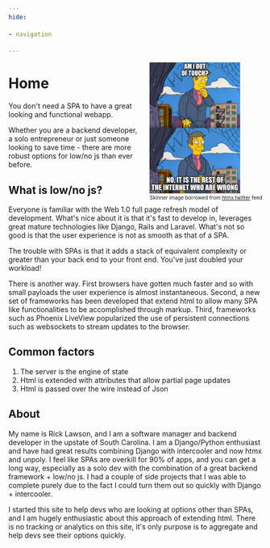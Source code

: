 ```yaml
---
hide:

- navigation

---
```

<div style="float: right; margin-left: 20px; font-size: 10px;">
<img src="img/skinner.png" width="180"/>
<br/>
Skinner image borrowed from <a href="https://twitter.com/htmx_org">htmx twitter</a> feed
</div>

# Home

You don't need a SPA to have a great looking and functional webapp.

Whether you are a backend developer, a solo entrepreneur or just someone looking to
save time - there are more robust options for low/no js than ever before.



## What is low/no js?

Everyone is familiar with the Web 1.0 full page refresh model of development.
What's nice about it is that it's fast to develop in, leverages great mature
technologies like Django, Rails and Laravel. What's not so good is that the user
experience is not as smooth as that of a SPA.

The trouble with SPAs is that it adds a stack of equivalent complexity or
greater than your back end to your front end. You've just doubled your workload!

There is another way. First browsers have gotten much faster and so with small
payloads the user experience is almost instantaneous. Second, a new set of
frameworks has been developed that extend html to allow many SPA like
functionalities to be accomplished through markup. Third, frameworks such as
Phoenix LiveView popularized the use of persistent connections such as
websockets to stream updates to the browser.

## Common factors

1. The server is the engine of state
2. Html is extended with attributes that allow partial page updates
3. Html is passed over the wire instead of Json

## About

My name is Rick Lawson, and I am a software manager and backend developer in the
upstate of South Carolina. I am a Django/Python enthusiast and have had great
results combining Django with intercooler and now htmx and unpoly. I feel like
SPAs are overkill for 90% of apps, and you can get a long way, especially as a
solo dev with the combination of a great backend framework + low/no js. I had a
couple of side projects that I was able to complete purely due to the fact I
could turn them out so quickly with Django + intercooler.

I started this site to help devs who are looking at options other than SPAs, and
I am hugely enthusiastic about this approach of extending html. There is no
tracking or analytics on this site, it's only purpose is to aggregate and help
devs see their options quickly.

